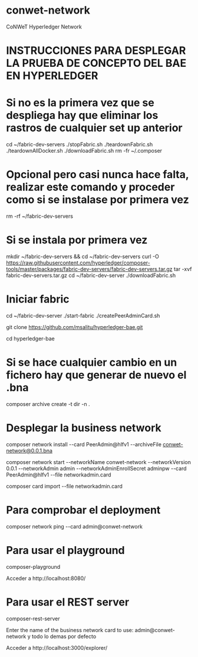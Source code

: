 # conwet-network

CoNWeT Hyperledger Network

# INSTRUCCIONES PARA DESPLEGAR LA PRUEBA DE CONCEPTO DEL BAE EN HYPERLEDGER



# Si no es la primera vez que se despliega hay que eliminar los rastros de cualquier set up anterior

cd ~/fabric-dev-servers
./stopFabric.sh
./teardownFabric.sh
./teardownAllDocker.sh
./downloadFabric.sh
rm -fr ~/.composer

# Opcional pero casi nunca hace falta, realizar este comando y proceder como si se instalase por primera vez
rm -rf ~/fabric-dev-servers





# Si se instala por primera vez
mkdir ~/fabric-dev-servers && cd ~/fabric-dev-servers
curl -O https://raw.githubusercontent.com/hyperledger/composer-tools/master/packages/fabric-dev-servers/fabric-dev-servers.tar.gz
tar -xvf fabric-dev-servers.tar.gz
cd ~/fabric-dev-server
./downloadFabric.sh





# Iniciar fabric 

cd ~/fabric-dev-server
./start-fabric
./createPeerAdminCard.sh

git clone https://github.com/msalitu/hyperledger-bae.git

cd hyperledger-bae
# Si se hace cualquier cambio en un fichero hay que generar de nuevo el .bna
composer archive create -t dir -n .





# Desplegar la business network

composer network install --card PeerAdmin@hlfv1 --archiveFile conwet-network@0.0.1.bna

composer network start --networkName conwet-network --networkVersion 0.0.1 --networkAdmin admin --networkAdminEnrollSecret adminpw --card PeerAdmin@hlfv1 --file networkadmin.card

composer card import --file networkadmin.card

# Para comprobar el deployment
composer network ping --card admin@conwet-network






# Para usar el playground

composer-playground

Acceder a http://localhost:8080/





# Para usar el REST server

composer-rest-server

Enter the name of the business network card to use: admin@conwet-network y todo lo demas por defecto

Acceder a http://localhost:3000/explorer/
